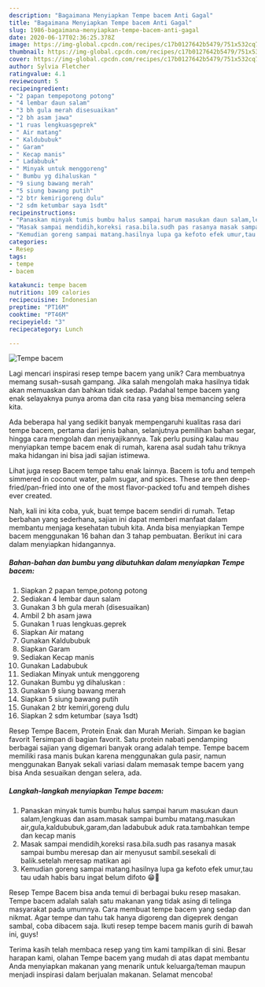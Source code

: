 ```yaml
---
description: "Bagaimana Menyiapkan Tempe bacem Anti Gagal"
title: "Bagaimana Menyiapkan Tempe bacem Anti Gagal"
slug: 1986-bagaimana-menyiapkan-tempe-bacem-anti-gagal
date: 2020-06-17T02:36:25.378Z
image: https://img-global.cpcdn.com/recipes/c17b0127642b5479/751x532cq70/tempe-bacem-foto-resep-utama.jpg
thumbnail: https://img-global.cpcdn.com/recipes/c17b0127642b5479/751x532cq70/tempe-bacem-foto-resep-utama.jpg
cover: https://img-global.cpcdn.com/recipes/c17b0127642b5479/751x532cq70/tempe-bacem-foto-resep-utama.jpg
author: Sylvia Fletcher
ratingvalue: 4.1
reviewcount: 5
recipeingredient:
- "2 papan tempepotong potong"
- "4 lembar daun salam"
- "3 bh gula merah disesuaikan"
- "2 bh asam jawa"
- "1 ruas lengkuasgeprek"
- " Air matang"
- " Kaldububuk"
- " Garam"
- " Kecap manis"
- " Ladabubuk"
- " Minyak untuk menggoreng"
- " Bumbu yg dihaluskan "
- "9 siung bawang merah"
- "5 siung bawang putih"
- "2 btr kemirigoreng dulu"
- "2 sdm ketumbar saya 1sdt"
recipeinstructions:
- "Panaskan minyak tumis bumbu halus sampai harum masukan daun salam,lengkuas dan asam.masak sampai bumbu matang.masukan air,gula,kaldububuk,garam,dan ladabubuk aduk rata.tambahkan tempe dan kecap manis"
- "Masak sampai mendidih,koreksi rasa.bila.sudh pas rasanya masak sampai bumbu meresap dan air menyusut sambil.sesekali di balik.setelah meresap matikan api"
- "Kemudian goreng sampai matang.hasilnya lupa ga kefoto efek umur,tau tau udah habis baru ingat belum difoto 😁🙏"
categories:
- Resep
tags:
- tempe
- bacem

katakunci: tempe bacem 
nutrition: 109 calories
recipecuisine: Indonesian
preptime: "PT16M"
cooktime: "PT46M"
recipeyield: "3"
recipecategory: Lunch

---
```



![Tempe bacem](https://img-global.cpcdn.com/recipes/c17b0127642b5479/751x532cq70/tempe-bacem-foto-resep-utama.jpg)

Lagi mencari inspirasi resep tempe bacem yang unik? Cara membuatnya memang susah-susah gampang. Jika salah mengolah maka hasilnya tidak akan memuaskan dan bahkan tidak sedap. Padahal tempe bacem yang enak selayaknya punya aroma dan cita rasa yang bisa memancing selera kita.

Ada beberapa hal yang sedikit banyak mempengaruhi kualitas rasa dari tempe bacem, pertama dari jenis bahan, selanjutnya pemilihan bahan segar, hingga cara mengolah dan menyajikannya. Tak perlu pusing kalau mau menyiapkan tempe bacem enak di rumah, karena asal sudah tahu triknya maka hidangan ini bisa jadi sajian istimewa.

Lihat juga resep Bacem tempe tahu enak lainnya. Bacem is tofu and tempeh simmered in coconut water, palm sugar, and spices. These are then deep-fried/pan-fried into one of the most flavor-packed tofu and tempeh dishes ever created.


Nah, kali ini kita coba, yuk, buat tempe bacem sendiri di rumah. Tetap berbahan yang sederhana, sajian ini dapat memberi manfaat dalam membantu menjaga kesehatan tubuh kita. Anda bisa menyiapkan Tempe bacem menggunakan 16 bahan dan 3 tahap pembuatan. Berikut ini cara dalam menyiapkan hidangannya.

<!--inarticleads1-->

##### Bahan-bahan dan bumbu yang dibutuhkan dalam menyiapkan Tempe bacem:

1. Siapkan 2 papan tempe,potong potong
1. Sediakan 4 lembar daun salam
1. Gunakan 3 bh gula merah (disesuaikan)
1. Ambil 2 bh asam jawa
1. Gunakan 1 ruas lengkuas.geprek
1. Siapkan  Air matang
1. Gunakan  Kaldububuk
1. Siapkan  Garam
1. Sediakan  Kecap manis
1. Gunakan  Ladabubuk
1. Sediakan  Minyak untuk menggoreng
1. Gunakan  Bumbu yg dihaluskan :
1. Gunakan 9 siung bawang merah
1. Siapkan 5 siung bawang putih
1. Gunakan 2 btr kemiri,goreng dulu
1. Siapkan 2 sdm ketumbar (saya 1sdt)


Resep Tempe Bacem, Protein Enak dan Murah Meriah. Simpan ke bagian favorit Tersimpan di bagian favorit. Satu protein nabati pendamping berbagai sajian yang digemari banyak orang adalah tempe. Tempe bacem memiliki rasa manis bukan karena menggunakan gula pasir, namun menggunakan Banyak sekali variasi dalam memasak tempe bacem yang bisa Anda sesuaikan dengan selera, ada. 

<!--inarticleads2-->

##### Langkah-langkah menyiapkan Tempe bacem:

1. Panaskan minyak tumis bumbu halus sampai harum masukan daun salam,lengkuas dan asam.masak sampai bumbu matang.masukan air,gula,kaldububuk,garam,dan ladabubuk aduk rata.tambahkan tempe dan kecap manis
1. Masak sampai mendidih,koreksi rasa.bila.sudh pas rasanya masak sampai bumbu meresap dan air menyusut sambil.sesekali di balik.setelah meresap matikan api
1. Kemudian goreng sampai matang.hasilnya lupa ga kefoto efek umur,tau tau udah habis baru ingat belum difoto 😁🙏


Resep Tempe Bacem bisa anda temui di berbagai buku resep masakan. Tempe bacem adalah salah satu makanan yang tidak asing di telinga masyarakat pada umumnya. Cara membuat tempe bacem yang sedap dan nikmat. Agar tempe dan tahu tak hanya digoreng dan digeprek dengan sambal, coba dibacem saja. Ikuti resep tempe bacem manis gurih di bawah ini, guys! 

Terima kasih telah membaca resep yang tim kami tampilkan di sini. Besar harapan kami, olahan Tempe bacem yang mudah di atas dapat membantu Anda menyiapkan makanan yang menarik untuk keluarga/teman maupun menjadi inspirasi dalam berjualan makanan. Selamat mencoba!
